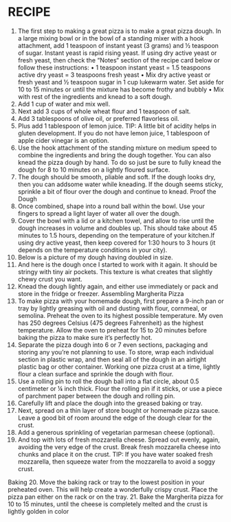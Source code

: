# RECIPE

1. The first step to making a great pizza is to make a great pizza dough. In a large mixing bowl or in the bowl of a standing mixer with a hook attachment, add 1 teaspoon of instant yeast (3 grams) and ½ teaspoon of sugar. Instant yeast is rapid rising yeast.
If using dry active yeast or fresh yeast, then check the “Notes“ section of the recipe card below or follow these instructions:
•	1 teaspoon instant yeast = 1.5 teaspoons active dry yeast = 3 teaspoons fresh yeast
•	Mix dry active yeast or fresh yeast and ½ teaspoon sugar in 1 cup lukewarm water. Set aside for 10 to 15 minutes or until the mixture has become frothy and bubbly
•	Mix with rest of the ingredients and knead to a soft dough.
2. Add 1 cup of water and mix well.
3. Next add 3 cups of whole wheat flour and 1 teaspoon of salt.
4. Add 3 tablespoons of olive oil, or preferred flavorless oil.
5. Plus add 1 tablespoon of lemon juice.
TIP: A little bit of acidity helps in gluten development. If you do not have lemon juice, 1 tablespoon of apple cider vinegar is an option.
6. Use the hook attachment of the standing mixture on medium speed to combine the ingredients and bring the dough together.
You can also knead the pizza dough by hand. To do so just be sure to fully knead the dough for 8 to 10 minutes on a lightly floured surface.
7. The dough should be smooth, pliable and soft. If the dough looks dry, then you can addsome water while kneading. If the dough seems sticky, sprinkle a bit of flour over the dough and continue to knead.
Proof the Dough
8. Once combined, shape into a round ball within the bowl. Use your fingers to spread a light layer of water all over the dough.
9. Cover the bowl with a lid or a kitchen towel, and allow to rise until the dough increases in volume and doubles up. This should take about 45 minutes to 1.5 hours, depending on the temperature of your kitchen.If using dry active yeast, then keep covered for 1:30 hours to 3 hours (it depends on the temperature conditions in your city).
10. Below is a picture of my dough having doubled in size.
11. And here is the dough once I started to work with it again. It should be stringy with tiny air pockets. This texture is what creates that slightly chewy crust you want.
12. Knead the dough lightly again, and either use immediately or pack and store in the fridge or freezer.
Assembling Margherita Pizza
13. To make pizza with your homemade dough, first prepare a 9-inch pan or tray by lightly greasing with oil and dusting with flour, cornmeal, or semolina.
Preheat the oven to its highest possible temperature. My oven has 250 degrees Celsius (475 degrees Fahrenheit) as the highest temperature.
Allow the oven to preheat for 15 to 20 minutes before baking the pizza to make sure it’s perfectly hot.
14. Separate the pizza dough into 6 or 7 even sections, packaging and storing any you’re not planning to use. To store, wrap each individual section in plastic wrap, and then seal all of the dough in an airtight plastic bag or other container.
Working one pizza crust at a time, lightly flour a clean surface and sprinkle the dough with flour.
15. Use a rolling pin to roll the dough ball into a flat circle, about 0.5 centimeter or ¼ inch thick. Flour the rolling pin if it sticks, or use a piece of parchment paper between the dough and rolling pin.
16. Carefully lift and place the dough into the greased baking or tray.
17. Next, spread on a thin layer of store bought or homemade pizza sauce. Leave a good bit of room around the edge of the dough clear for the crust.
18. Add a generous sprinkling of vegetarian parmesan cheese (optional).
19. And top with lots of fresh mozzarella cheese. Spread out evenly, again, avoiding the very edge of the crust. Break fresh mozzarella cheese into chunks and place it on the crust.
TIP: If you have water soaked fresh mozzarella, then squeeze water from the mozzarella to avoid a soggy crust.

Baking
20. Move the baking rack or tray to the lowest position in your preheated oven. This will help create a wonderfully crispy crust.
Place the pizza pan either on the rack or on the tray.
21. Bake the Margherita pizza for 10 to 15 minutes, until the cheese is completely melted and the crust is lightly golden in color